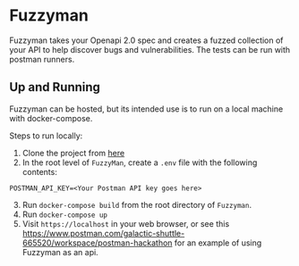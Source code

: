 # Fuzzyman
Fuzzyman takes your Openapi 2.0 spec and creates a fuzzed collection of your API to help discover bugs and vulnerabilities. The tests can be run with postman runners.
## Up and Running
Fuzzyman can be hosted, but its intended use is to run on a local machine with docker-compose.

Steps to run locally:

1) Clone the project from [here](https://github.com/ekivolowitz/FuzzyMan)
2) In the root level of `FuzzyMan`, create a `.env` file with the following contents:
```.env
POSTMAN_API_KEY=<Your Postman API key goes here>
```
3) Run `docker-compose build` from the root directory of `Fuzzyman`.
4) Run `docker-compose up`
5) Visit `https://localhost` in your web browser, or see this https://www.postman.com/galactic-shuttle-665520/workspace/postman-hackathon
for an example of using Fuzzyman as an api.